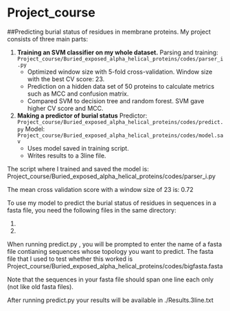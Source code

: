# Project_course
##Predicting burial status of residues in membrane proteins.
My project consists of three main parts:
1. **Training an SVM classifier on my whole dataset.** 
Parsing and training: `Project_course/Buried_exposed_alpha_helical_proteins/codes/parser_i.py`
	* Optimized window size with 5-fold cross-validation. Window size with the best CV score: 23.
	* Prediction on a hidden data set of 50 proteins to calculate metrics such as MCC and confusion matrix.
	* Compared SVM to decision tree and random forest. SVM gave higher CV score and MCC. 
2. **Making a predictor of burial status**
Predictor: `Project_course/Buried_exposed_alpha_helical_proteins/codes/predict.py`
Model: `Project_course/Buried_exposed_alpha_helical_proteins/codes/model.sav`
	* Uses model saved in training script.
	* Writes results to a 3line file.





The script where I trained and saved the model is: 
Project_course/Buried_exposed_alpha_helical_proteins/codes/parser_i.py

The mean cross validation score with a window size of 23 is: 0.72 

To use my model to predict the burial status of residues in sequences in a fasta file, you need the following files in the same directory:

1. 
2. 


When running predict.py , you will be prompted to enter the name of a fasta file contianing sequences whose topology you want to predict. The fasta file that I used to test whether this worked is Project_course/Buried_exposed_alpha_helical_proteins/codes/bigfasta.fasta

Note that the sequences in your fasta file should span one line each only (not like old fasta files).

After running predict.py your results will be available in ./Results.3line.txt

